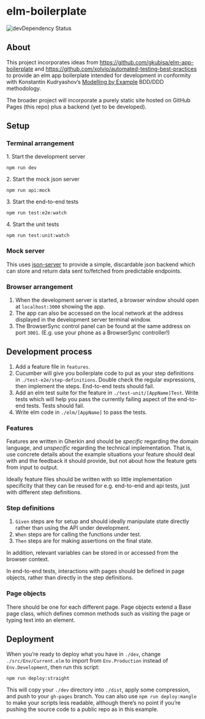 # elm-boilerplate

![devDependency Status](https://david-dm.org/LikeJasper/elm-boilerplate/dev-status.svg)

## About

This project incorporates ideas from https://github.com/gkubisa/elm-app-boilerplate and https://github.com/xolvio/automated-testing-best-practices to provide an elm app boilerplate intended for development in conformity with Konstantin Kudryashov’s [Modelling by Example](http://stakeholderwhisperer.com/posts/2014/10/introducing-modelling-by-example) BDD/DDD methodology.

The broader project will incorporate a purely static site hosted on GitHub Pages (this repo) plus a backend (yet to be developed).

## Setup

### Terminal arrangement

1\. Start the development server
```
npm run dev
```
2\. Start the mock json server
```
npm run api:mock
```
3\. Start the end-to-end tests
```
npm run test:e2e:watch
```
4\. Start the unit tests
```
npm run test:unit:watch
```

### Mock server

This uses [json-server](https://github.com/typicode/json-server) to provide a simple, discardable json backend which can store and return data sent to/fetched from predictable endpoints.

### Browser arrangement

1. When the development server is started, a browser window should open at `localhost:3000` showing the app.
1. The app can also be accessed on the local network at the address displayed in the development server terminal window.
1. The BrowserSync control panel can be found at the same address on port `3001`. (E.g. use your phone as a BrowserSync controller!)

## Development process

1. Add a feature file in `features`.
1. Cucumber will give you boilerplate code to put as your step definitions in `./test-e2e/step-definitions`. Double check the regular expressions, then implement the steps. End-to-end tests should fail.
1. Add an elm test suite for the feature in `./test-unit/[AppName]Test`. Write tests which will help you pass the currently failing aspect of the end-to-end tests. Tests should fail.
1. Write elm code in `./elm/[AppName]` to pass the tests.

### Features

Features are written in Gherkin and should be *specific* regarding the domain language, and *unspecific* regarding the technical implementation. That is, use concrete details about the example situations your feature should deal with and the feedback it should provide, but not about how the feature gets from input to output.

Ideally feature files should be written with so little implementation specificity that they can be reused for e.g. end-to-end and api tests, just with different step definitions.

### Step definitions

1. `Given` steps are for setup and should ideally manipulate state directly rather than using the API under development.
1. `When` steps are for calling the functions under test.
1. `Then` steps are for making assertions on the final state.

In addition, relevant variables can be stored in or accessed from the browser context.

In end-to-end tests, interactions with pages should be defined in page objects, rather than directly in the step definitions.

### Page objects

There should be one for each different page. Page objects extend a Base page class, which defines common methods such as visiting the page or typing text into an element.

## Deployment

When you’re ready to deploy what you have in `./dev`, change `./src/Env/Current.elm` to import from `Env.Production` instead of `Env.Development`, then run this script:

```
npm run deploy:straight
```

This will copy your `./dev` directory into `./dist`, apply some compression, and push to your `gh-pages` branch. You can also use `npm run deploy:mangle` to make your scripts less readable, although there’s no point if you’re pushing the source code to a public repo as in this example.
